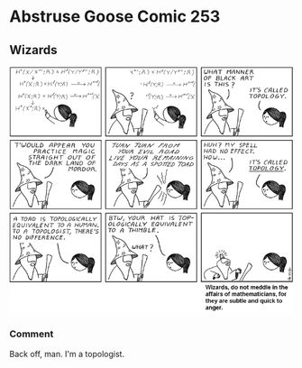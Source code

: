 # Abstruse Goose Comic 253
## Wizards

![image](munkres_power_activate.png)
### Comment
Back off, man.  I'm a topologist.

